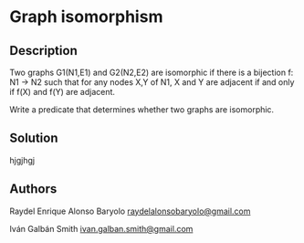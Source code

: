 Graph isomorphism
=================

Description
-----------

Two graphs G1(N1,E1) and G2(N2,E2) are isomorphic if there is a bijection f: N1 -> N2 such that for any nodes X,Y of N1, X and Y are adjacent if and only if f(X) and f(Y) are adjacent.

Write a predicate that determines whether two graphs are isomorphic.

Solution
--------

hjgjhgj

Authors
-------

Raydel Enrique Alonso Baryolo <raydelalonsobaryolo@gmail.com>

Iván Galbán Smith <ivan.galban.smith@gmail.com>